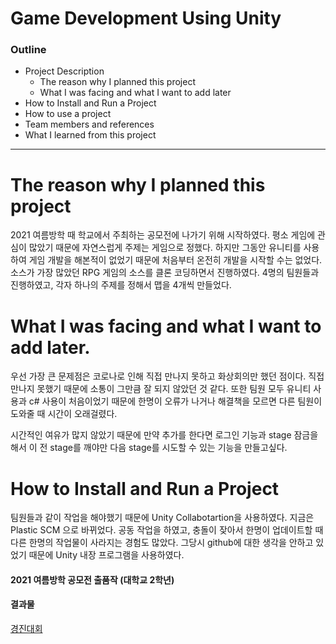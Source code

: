 # Game Development Using Unity

### Outline
  + Project Description
    + The reason why I planned this project
    + What I was facing and what I want to add later
  + How to Install and Run a Project
  + How to use a project
  + Team members and references
  + What I learned from this project
 
 ---
# The reason why I planned this project

2021 여름방학 때 학교에서 주최하는 공모전에 나가기 위해 시작하였다. 평소 게임에 관심이 많았기 때문에 자연스럽게 주제는 게임으로 정했다. 하지만 그동안 유니티를 사용하여 게임 개발을 해본적이 없었기 때문에 처음부터 온전히 개발을 시작할 수는 없었다. 소스가 가장 많았던 RPG 게임의 소스를 클론 코딩하면서 진행하였다. 4명의 팀원들과 진행하였고, 각자 하나의 주제를 정해서 맵을 4개씩 만들었다. 
 
# What I was facing and what I want to add later.

우선 가장 큰 문제점은 코로나로 인해 직접 만나지 못하고 화상회의만 했던 점이다. 직접 만나지 못했기 때문에 소통이 그만큼 잘 되지 않았던 것 같다. 또한 팀원 모두 유니티 사용과 c# 사용이 처음이었기 때문에 한명이 오류가 나거나 해결책을 모르면 다른 팀원이 도와줄 때 시간이 오래걸렸다. 

시간적인 여유가 많지 않았기 때문에 만약 추가를 한다면 로그인 기능과 stage 잠금을 해서 이 전 stage를 깨야만 다음 stage를 시도할 수 있는 기능을 만들고싶다. 
 
# How to Install and Run a Project

팀원들과 같이 작업을 해야했기 때문에 Unity Collabotartion을 사용하였다. 지금은 Plastic SCM 으로 바뀌었다. 공동 작업을 하였고, 충돌이 잦아서 한명이 업데이트할 때 다른 한명의 작업물이 사라지는 경험도 많았다. 그당시 github에 대한 생각을 안하고 있었기 때문에 Unity 내장 프로그램을 사용하였다. 
 
#### 2021 여름방학 공모전 출품작 (대학교 2학년)
#### 결과물
[경진대회](https://blog.naver.com/oouk1/222670106251)
